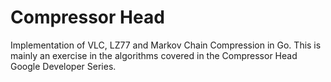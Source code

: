 Compressor Head
===============

Implementation of VLC, LZ77 and Markov Chain Compression in Go. This is mainly an exercise in the algorithms covered in the Compressor Head Google Developer Series.
